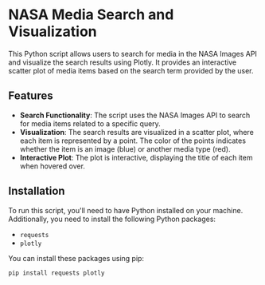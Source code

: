 # NASA Media Search and Visualization

This Python script allows users to search for media in the NASA Images API and visualize the search results using Plotly. It provides an interactive scatter plot of media items based on the search term provided by the user.

## Features

- **Search Functionality**: The script uses the NASA Images API to search for media items related to a specific query.
- **Visualization**: The search results are visualized in a scatter plot, where each item is represented by a point. The color of the points indicates whether the item is an image (blue) or another media type (red).
- **Interactive Plot**: The plot is interactive, displaying the title of each item when hovered over.

## Installation

To run this script, you'll need to have Python installed on your machine. Additionally, you need to install the following Python packages:

- `requests`
- `plotly`

You can install these packages using pip:

```bash
pip install requests plotly



